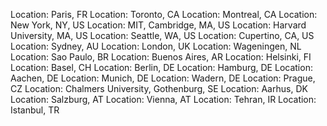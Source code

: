 Location: Paris, FR
Location: Toronto, CA
Location: Montreal, CA
Location: New York, NY, US
Location: MIT, Cambridge, MA, US
Location: Harvard University, MA, US
Location: Seattle, WA, US
Location: Cupertino, CA, US
Location: Sydney, AU
Location: London, UK
Location: Wageningen, NL
Location: Sao Paulo, BR
Location: Buenos Aires, AR
Location: Helsinki, FI
Location: Basel, CH
Location: Berlin, DE
Location: Hamburg, DE
Location: Aachen, DE
Location: Munich, DE
Location: Wadern, DE
Location: Prague, CZ
Location: Chalmers University, Gothenburg, SE
Location: Aarhus, DK
Location: Salzburg, AT
Location: Vienna, AT
Location: Tehran, IR
Location: Istanbul, TR
